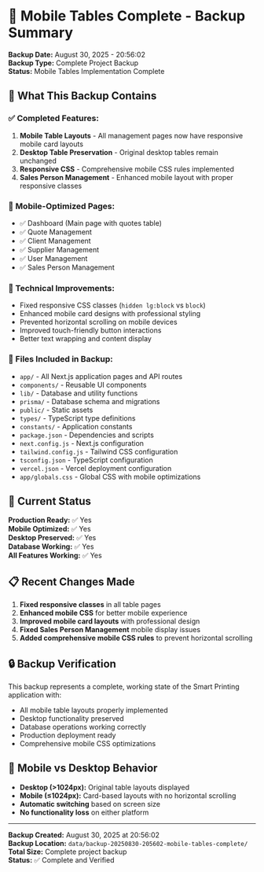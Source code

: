 # 📱 Mobile Tables Complete - Backup Summary

**Backup Date:** August 30, 2025 - 20:56:02  
**Backup Type:** Complete Project Backup  
**Status:** Mobile Tables Implementation Complete

## 🎯 What This Backup Contains

### **✅ Completed Features:**
1. **Mobile Table Layouts** - All management pages now have responsive mobile card layouts
2. **Desktop Table Preservation** - Original desktop tables remain unchanged
3. **Responsive CSS** - Comprehensive mobile CSS rules implemented
4. **Sales Person Management** - Enhanced mobile layout with proper responsive classes

### **📱 Mobile-Optimized Pages:**
- ✅ Dashboard (Main page with quotes table)
- ✅ Quote Management
- ✅ Client Management  
- ✅ Supplier Management
- ✅ User Management
- ✅ Sales Person Management

### **🔧 Technical Improvements:**
- Fixed responsive CSS classes (`hidden lg:block` vs `block`)
- Enhanced mobile card designs with professional styling
- Prevented horizontal scrolling on mobile devices
- Improved touch-friendly button interactions
- Better text wrapping and content display

### **📁 Files Included in Backup:**
- `app/` - All Next.js application pages and API routes
- `components/` - Reusable UI components
- `lib/` - Database and utility functions
- `prisma/` - Database schema and migrations
- `public/` - Static assets
- `types/` - TypeScript type definitions
- `constants/` - Application constants
- `package.json` - Dependencies and scripts
- `next.config.js` - Next.js configuration
- `tailwind.config.js` - Tailwind CSS configuration
- `tsconfig.json` - TypeScript configuration
- `vercel.json` - Vercel deployment configuration
- `app/globals.css` - Global CSS with mobile optimizations

## 🚀 Current Status

**Production Ready:** ✅ Yes  
**Mobile Optimized:** ✅ Yes  
**Desktop Preserved:** ✅ Yes  
**Database Working:** ✅ Yes  
**All Features Working:** ✅ Yes  

## 📋 Recent Changes Made

1. **Fixed responsive classes** in all table pages
2. **Enhanced mobile CSS** for better mobile experience
3. **Improved mobile card layouts** with professional design
4. **Fixed Sales Person Management** mobile display issues
5. **Added comprehensive mobile CSS rules** to prevent horizontal scrolling

## 🔒 Backup Verification

This backup represents a complete, working state of the Smart Printing application with:
- All mobile table layouts properly implemented
- Desktop functionality preserved
- Database operations working correctly
- Production deployment ready
- Comprehensive mobile CSS optimizations

## 📱 Mobile vs Desktop Behavior

- **Desktop (>1024px):** Original table layouts displayed
- **Mobile (≤1024px):** Card-based layouts with no horizontal scrolling
- **Automatic switching** based on screen size
- **No functionality loss** on either platform

---
**Backup Created:** August 30, 2025 at 20:56:02  
**Backup Location:** `data/backup-20250830-205602-mobile-tables-complete/`  
**Total Size:** Complete project backup  
**Status:** ✅ Complete and Verified
